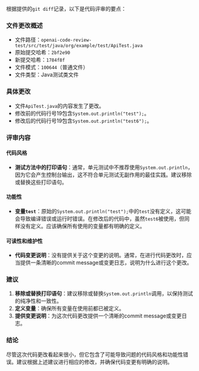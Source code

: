 根据提供的`git diff`记录，以下是代码评审的要点：

### 文件更改概述
- 文件路径：`openai-code-review-test/src/test/java/org/example/test/ApiTest.java`
- 原始提交哈希：`2bf2e90`
- 新提交哈希：`1784f8f`
- 文件模式：`100644`（普通文件）
- 文件类型：Java测试类文件

### 具体更改
- 文件`ApiTest.java`的内容发生了更改。
- 修改前的代码行号19包含`System.out.println("test");`。
- 修改后的代码行号19包含`System.out.println("test6");`。

### 评审内容

#### 代码风格
- **测试方法中的打印语句**：通常，单元测试中不推荐使用`System.out.println`，因为它会产生控制台输出，这不符合单元测试无副作用的最佳实践。建议移除或替换这些打印语句。

#### 功能性
- **变量`test`**：原始的`System.out.println("test");`中的`test`没有定义，这可能会导致编译错误或运行时错误。在修改后的代码中，虽然`test6`被使用，但同样没有定义。应该确保所有使用的变量都有明确的定义。

#### 可读性和维护性
- **代码变更说明**：没有提供关于这个变更的说明。通常，在进行代码更改时，应当提供一条清晰的commit message或变更日志，说明为什么进行这个更改。

### 建议
1. **移除或替换打印语句**：建议移除或替换`System.out.println`调用，以保持测试的纯净性和一致性。
2. **定义变量**：确保所有变量在使用前都已被定义。
3. **提供变更说明**：为这次代码更改提供一个清晰的commit message或变更日志。

### 结论
尽管这次代码更改看起来很小，但它包含了可能导致问题的代码风格和功能性错误。建议根据上述建议进行相应的修改，并确保代码变更有明确的说明。